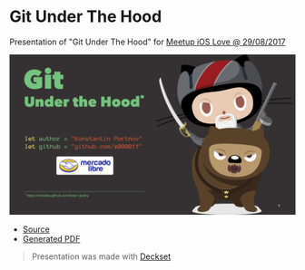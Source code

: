 # Git Under The Hood

Presentation of "Git Under The Hood" for [Meetup iOS Love @ 29/08/2017](https://www.meetup.com/iOSLove/events/242437520/)

![](./cover.png)

- [Source](Git.%20Under%20the%20hood.md)
- [Generated PDF](./Git.%20Under%20the%20hood.pdf)

> Presentation was made with [Deckset](https://www.decksetapp.com)